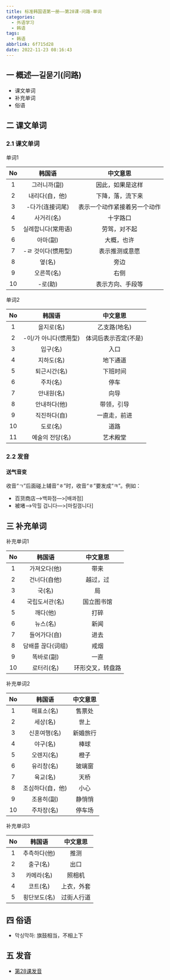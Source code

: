```yaml
---
title: 标准韩国语第一册——第28课-问路-单词
categories:
  - 外语学习
  - 韩语
tags:
  - 韩语
abbrlink: 6f715d28
date: 2022-11-23 08:16:43
---
```

## 一 概述—길묻기(问路)

* 课文单词
* 补充单词
* 俗语

<!--more-->

## 二 课文单词

### 2.1 课文单词

单词1

|  No  |       韩国语       |           中文意思           |
| :--: | :----------------: | :--------------------------: |
|  1   |    그러니까(副)    |       因此，如果是这样       |
|  2   |   내리다(自，他)   |       下降，落，流下来       |
|  3   |  -다가(连接词尾)   | 表示一个动作紧接着另一个动作 |
|  4   |     사거리(名)     |           十字路口           |
|  5   | 실례합니다(常用语) |         劳驾，对不起         |
|  6   |      아마(副)      |          大概，也许          |
|  7   | -ㄹ 것이다(惯用型) |        表示推测或意愿        |
|  8   |       옆(名)       |             旁边             |
|  9   |     오른쪽(名)     |             右侧             |
|  10  |      -로(助)       |       表示方向、手段等       |

单词2

|  No  |        韩国语         |       中文意思       |
| :--: | :-------------------: | :------------------: |
|  1   |      을지로(名)       |     乙支路(地名)     |
|  2   | -이/가 아니다(惯用型) | 体词后表示否定(不是) |
|  3   |       입구(名)        |         入口         |
|  4   |      지하도(名)       |       地下通道       |
|  5   |     퇴근시간(名)      |       下班时间       |
|  6   |       주차(名)        |         停车         |
|  7   |      안내원(名)       |         向导         |
|  8   |     안내하다(他)      |      带领，引导      |
|  9   |     직진하다(自)      |     一直走，前进     |
|  10  |       도로(名)        |         道路         |
|  11  |    예술의 전당(名)    |       艺术殿堂       |

### 2.2 发音

#### 送气音变

收音“ㄱ”后面碰上辅音“ㅎ”时，收音“ㅎ”要发成“ㅋ”。例如：

* 百货商店—>백화점—>[배콰점]
* 被堵—>막힐 겁니다—>[마킬껌니다]

## 三 补充单词

补充单词1

|  No  |      韩国语       |     中文意思     |
| :--: | :---------------: | :--------------: |
|  1   |   가져오다(他)    |       带来       |
|  2   |   건너다(自他)    |     越过，过     |
|  3   |      국(名)       |        局        |
|  4   |  국립도서관(名)   |    国立图书馆    |
|  5   |     깨다(他)      |       打碎       |
|  6   |     뉴스(名)      |       新闻       |
|  7   |   들어가다(自)    |       进去       |
|  8   | 담배를 끊다(词组) |       戒烟       |
|  9   |    똑바로(副)     |       一直       |
|  10  |    로터리(名)     | 环形交叉，转盘路 |

补充单词2

|  No  |      韩国语      | 中文意思 |
| :--: | :--------------: | :------: |
|  1   |    매표소(名)    |  售票处  |
|  2   |     세상(名)     |   世上   |
|  3   |   신혼여행(名)   | 新婚旅行 |
|  4   |     야구(名)     |   棒球   |
|  5   |    오렌지(名)    |   橙子   |
|  6   |    유리창(名)    |  玻璃窗  |
|  7   |     육교(名)     |   天桥   |
|  8   | 조심하다(自，他) |   小心   |
|  9   |    조용히(副)    |  静悄悄  |
|  10  |    주차장(名)    |  停车场  |

补充单词3

|  No  |    韩国语    |  中文意思  |
| :--: | :----------: | :--------: |
|  1   | 추측하다(他) |    推测    |
|  2   |   출구(名)   |    出口    |
|  3   |  카메라(名)  |   照相机   |
|  4   |   코트(名)   | 上衣，外套 |
|  5   | 횡단보도(名) | 过街人行道 |

## 四 俗语

* 막싱막하: 旗鼓相当，不相上下

## 五 发音

* [第28课发音][1]

[1]:https://biz.cli.im/Pcview?name=https%3A%2F%2Fbiz.cli.im%2Ftest%2FFY485353%3Fcoding%3DI56dqt%26qrurl%3Dhttp%253A%252F%252Fqr31.cn%252FI56dqt%26gtype%3D2&time=1